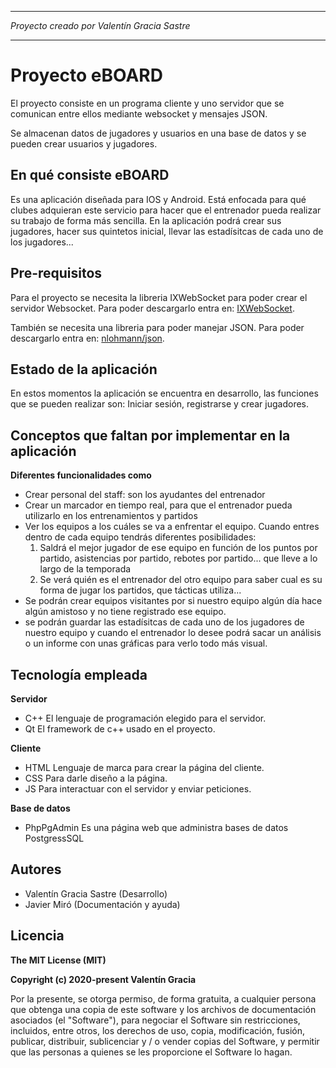 *******************************************
*Proyecto creado por Valentín Gracia Sastre*
*******************************************

# Proyecto eBOARD

El proyecto consiste en un programa cliente y uno servidor que se comunican entre
ellos mediante websocket y mensajes JSON.

Se almacenan datos de jugadores y usuarios en una base de datos y se pueden crear
usuarios y jugadores.

## En qué consiste eBOARD

Es una aplicación diseñada para IOS y Android.
Está enfocada para qué clubes adquieran este servicio para hacer que el entrenador pueda realizar
su trabajo de forma más sencilla. En la aplicación podrá crear sus jugadores, hacer sus quintetos 
inicial, llevar las estadísitcas de cada uno de los jugadores...

## Pre-requisitos

Para el proyecto se necesita la libreria IXWebSocket para poder crear el servidor Websocket.
Para poder descargarlo entra en: [IXWebSocket](https://github.com/machinezone/IXWebSocket).

También se necesita una libreria para poder manejar JSON.
Para poder descargarlo entra en: [nlohmann/json](https://github.com/nlohmann/json).

## Estado de la aplicación

En estos momentos la aplicación se encuentra en desarrollo, las funciones que se pueden realizar son: Iniciar sesión, registrarse y crear jugadores.

## Conceptos que faltan por implementar en la aplicación

**Diferentes funcionalidades como**
- Crear personal del staff: son los ayudantes del entrenador
- Crear un marcador en tiempo real, para que el entrenador pueda utilizarlo en los entrenamientos y partidos
- Ver los equipos a los cuáles se va a enfrentar el equipo. Cuando entres dentro de cada equipo tendrás diferentes posibilidades:
    1. Saldrá el mejor jugador de ese equipo en función de los puntos por partido, asistencias por partido, rebotes por partido... que lleve a lo largo de la temporada
    2. Se verá quién es el entrenador del otro equipo para saber cual es su forma de jugar los partidos, que tácticas utiliza...
- Se podrán crear equipos visitantes por si nuestro equipo algún día hace algún amistoso y no tiene registrado ese equipo.
- se podrán guardar las estadísitcas de cada uno de los jugadores de nuestro equipo y cuando el entrenador lo desee podrá sacar un análisis o un informe con unas gráficas para verlo todo más visual.

## Tecnología empleada

**Servidor**
- C++ El lenguaje de programación elegido para el servidor.
- Qt El framework de c++ usado en el proyecto.

**Cliente**
- HTML Lenguaje de marca para crear la página del cliente.
- CSS Para darle diseño a la página.
- JS Para interactuar con el servidor y enviar peticiones.

**Base de datos**
- PhpPgAdmin Es una página web que administra bases de datos PostgressSQL

## Autores

- Valentín Gracia Sastre (Desarrollo)
- Javier Miró (Documentación y ayuda)

## Licencia

**The MIT License (MIT)**

**Copyright (c) 2020-present Valentín Gracia**

Por la presente, se otorga permiso, de forma gratuita, a cualquier persona que obtenga una copia de este software y los archivos de documentación asociados (el "Software"),
para negociar el Software sin restricciones, incluidos, entre otros, los derechos de uso, copia, modificación, fusión, publicar, distribuir, sublicenciar y / o vender copias del Software,
y permitir que las personas a quienes se les proporcione el Software lo hagan.

